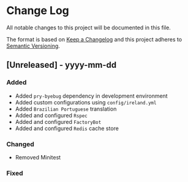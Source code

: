 # Change Log
All notable changes to this project will be documented in this file.

The format is based on [Keep a Changelog](http://keepachangelog.com/)
and this project adheres to [Semantic Versioning](http://semver.org/).

## [Unreleased] - yyyy-mm-dd

### Added
- Added `pry-byebug` dependency in development environment
- Added custom configurations using `config/ireland.yml`
- Added `Brazilian Portuguese` translation
- Added and configured `Rspec`
- Added and configured `FactoryBot`
- Added and configured `Redis` cache store
### Changed
- Removed Minitest
### Fixed

